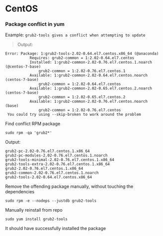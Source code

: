 # CentOS

### Package conflict in yum

Example: `grub2-tools gives a conflict when attempting to update`

> Output:

```
Error: Package: 1:grub2-tools-2.02-0.64.el7.centos.x86_64 (@anaconda)
           Requires: grub2-common = 1:2.02-0.64.el7.centos
           Installed: 1:grub2-common-2.02-0.76.el7.centos.1.noarch (@centos-7-base)
               grub2-common = 1:2.02-0.76.el7.centos.1
           Available: 1:grub2-common-2.02-0.64.el7.centos.noarch (centos-7-base)
               grub2-common = 1:2.02-0.64.el7.centos
           Available: 1:grub2-common-2.02-0.65.el7.centos.2.noarch (centos-7-base)
               grub2-common = 1:2.02-0.65.el7.centos.2
           Available: 1:grub2-common-2.02-0.76.el7.centos.noarch (base)
               grub2-common = 1:2.02-0.76.el7.centos
 You could try using --skip-broken to work around the problem
```

Find conflict RPM package

`sudo rpm -qa 'grub2*'`

Output:

```
grub2-pc-2.02-0.76.el7.centos.1.x86_64
grub2-pc-modules-2.02-0.76.el7.centos.1.noarch
grub2-tools-minimal-2.02-0.76.el7.centos.1.x86_64
grub2-tools-extra-2.02-0.76.el7.centos.1.x86_64
grub2-2.02-0.76.el7.centos.1.x86_64
grub2-common-2.02-0.76.el7.centos.1.noarch
grub2-tools-2.02-0.64.el7.centos.x86_64
```

Remove the offending package manually, without touching the dependencies

`sudo rpm -e --nodeps --justdb grub2-tools`

Manually reinstall from repo

`sudo yum install grub2-tools`

It should have successfully installed the package
